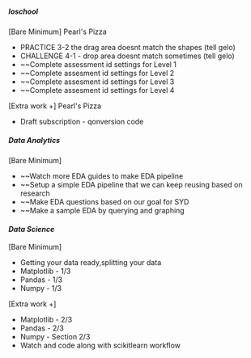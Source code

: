 ##### *Ioschool*
[Bare Minimum]
Pearl's Pizza
* PRACTICE 3-2 the drag area doesnt match the shapes (tell gelo)
* CHALLENGE 4-1 - drop area doesnt match sometimes (tell gelo)
* ~~Complete assessment id settings for Level 1
* ~~Complete assesment id settings for Level 2
* ~~Complete assesment id settings for Level 3
* ~~Complete assesment id settings for Level 4

[Extra work +]
Pearl's Pizza
* Draft subscription - qonversion code 
##### *Data Analytics*
[Bare Minimum]
* ~~Watch more EDA guides to make EDA pipeline
* ~~Setup a simple EDA pipeline that we can keep reusing based on research
* ~~Make EDA questions based on our goal for SYD
* ~~Make a sample EDA by querying and graphing

#### *Data Science*
[Bare Minimum]
* Getting your data ready,splitting your data
* Matplotlib - 1/3
* Pandas - 1/3
* Numpy - 1/3

[Extra work +]
* Matplotlib - 2/3
* Pandas - 2/3
* Numpy - Section 2/3
* Watch and code along with scikitlearn workflow

